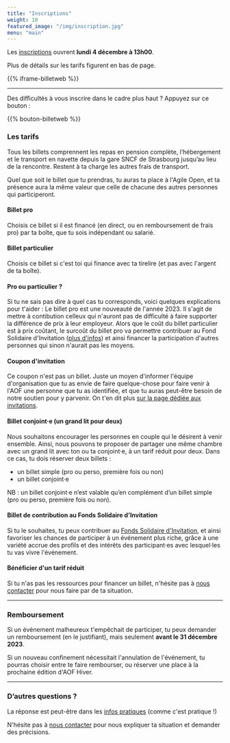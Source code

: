 ```yaml
---
title: "Inscriptions"
weight: 10
featured_image: "/img/inscription.jpg"
menu: "main"
---
```


Les [inscriptions](inscription) ouvrent **lundi 4 décembre à 13h00**.

Plus de détails sur les tarifs figurent en bas de page.

{{% iframe-billetweb %}}

---

Des difficultés à vous inscrire dans le cadre plus haut ? Appuyez sur ce bouton :

{{% bouton-billetweb %}}

### Les tarifs

Tous les billets comprennent les repas en pension complète, l’hébergement et le
transport en navette depuis la gare SNCF de Strasbourg jusqu’au lieu de la
rencontre. Restent à ta charge les autres frais de transport.

Quel que soit le billet que tu prendras, tu auras ta  place à l'Agile Open,
et ta présence aura la même valeur que celle de chacune des autres personnes
qui participeront.


#### Billet pro

Choisis ce billet si il est financé (en direct, ou en remboursement de frais pro) par ta boîte, que tu sois indépendant ou salarié.

#### Billet particulier

Choisis ce billet si c'est toi qui finance avec ta tirelire (et pas avec l'argent de ta boîte).

#### Pro ou particulier ?

Si tu ne sais pas dire à quel cas tu corresponds, voici quelques explications
pour t'aider : Le billet pro est une nouveauté de l'année 2023. Il s'agit de
mettre à contibution celleux qui n'auront pas de difficulté à faire supporter
la différence de prix à  leur employeur.  Alors que le coût du billet
particulier est à prix coûtant, le surcoût du billet pro va permettre
contribuer au Fond Solidaire d'Invitation ([plus d'infos](/inviter)) et ainsi
financer la participation d'autres personnes qui sinon n'aurait pas les moyens.

#### Coupon d'invitation

Ce coupon n'est pas un billet. Juste un moyen d'informer l'équipe
d'organisation que tu as envie de faire quelque-chose pour faire venir à l'AOF une
personne que tu as identifiée, et que tu auras peut-être besoin
de notre soutien pour y parvenir. On t'en dit plus [sur la page dédiée aux invitations](/inviter).

#### Billet conjoint·e (un grand lit pour deux)

Nous souhaitons encourager les personnes en couple qui le désirent à venir
ensemble. Ainsi, nous pouvons te proposer de partager une même chambre avec
un grand lit avec ton ou ta conjoint·e, à un tarif réduit pour deux. Dans ce cas,
tu dois réserver deux billets :

- un billet simple (pro ou perso, première fois ou non)
- un billet conjoint·e

NB : un billet conjoint·e n’est valable qu’en complément d’un billet simple (pro ou perso, première fois ou non).

#### Billet de contribution au Fonds Solidaire d'Invitation 

Si tu le souhaites, tu peux contribuer au 
[Fonds Solidaire d'Invitation](/inviter/#cest-quoi-le-fonds-commun-dinvitation-), et ainsi favoriser les
chances de participer à un événement plus riche, grâce à une variété accrue des
profils et des intérêts des participant·es avec lesquel·les tu vas vivre l'événement.

#### Bénéficier d'un tarif réduit

Si tu n'as pas les ressources pour financer un billet, n'hésite pas à [nous
contacter](mailto:staff@agileopenfrance.com) pour nous faire par de ta
situation.

---

### Remboursement

Si un événement malheureux t'empêchait de participer, tu peux demander
un remboursement (en le justifiant), mais seulement **avant le 31 décembre 2023**.

Si un nouveau confinement nécessitait l'annulation de l'événement, tu pourras
choisir entre te faire rembourser, ou réserver une place à la prochaine
édition d'AOF Hiver.

---

### D’autres questions ?

La réponse est peut-être dans les [infos pratiques](/pratique) (comme c'est pratique !)

N'hésite pas à [nous contacter](staff-at-agileopenfrance-point-com) pour nous
expliquer ta situation et demander des précisions.
